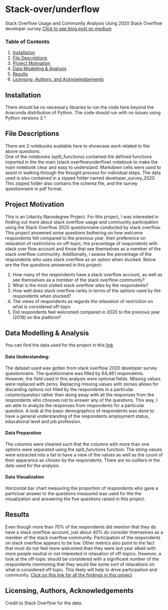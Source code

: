 
# Stack-over/underflow
Stack Overflow Usage and Community Analysis Using 2020 Stack Overflow developer survey 
[Click to see blog post on medium](https://gpsalm.medium.com/stack-over-under-flow-572e46f2be53) 


### Table of Contents

1. [Installation](#installation)
2. [File Descriptions](#files)
3. [Project Motivation](#motivation)
4. [Data Modelling & Analysis](#modelling&analysis)
5. [Results](#results)
6. [Licensing, Authors, and Acknowledgements](#licensing)


## Installation <a name="installation"></a>

There should be no necessary libraries to run the code here beyond the Anaconda distribution of Python.  The code should run with no issues using Python versions 3.*.


## File Descriptions <a name="files"></a>

There are 2 notebooks available here to showcase work related to the above questions.  
One of the notebooks (split_functions) contained the defined functions imported in the the main (stack overflowunderflow) notebook to make the main notebook clear and easy to understand. Markdown cells were used to assist in walking through the thought process for individual steps.
The data used is also contained in a zipped folder named developer_survey_2020. This zipped folder also contains the schema file, and the survey questionnaire in pdf format.


## Project Motivation <a name="motivation"></a>
This is an Udacity Nanodegree Project. For this project, I was interested in finding out more about stack overflow usage and community participation using the Stack Overflow 2020 questionnaire conducted by stack overflow. This project answered some questions bothering on how welcome respondents felt compared to the previous year, their preference on relaxation of restrictions on off-topic, the precentage of respondents with stack over flow account and those that see themselves as a member of the stack overflow community.
Additionally, I assess the percentage of the respondents who uses stack overflow as an option when stucked. Below are the five questions answered in this project:

1. 	How many of the respondents have a stack overflow account, as well as see themselves as a member of the stack overflow community?
2.	What is the most visited stack overflow sites by the respondents?
3.	How well does stack overflow ranks in terms of the options used by the respondents when stucked?
4.	The views of respondents as regards the relaxation of restriction on what is considered off-topic
5.	Did respondents feel welcomed compared in 2020 to the previous year (2019) on the platform?

## Data Modelling & Analysis <a name = "modelling&analysis"></a>
You can find the data used for the project in this [link](https://insights.stackoverflow.com/survey)
#### Data Understanding:
The dataset used was gotten from stack overflow 2020 developer survey questionnaire.
The questionnaire was filled by 64,461 respondents. However, the field used in this analysis were optional fields. Missing values were replaced with zeros. Replacing missing values with zeroes allows for discarding options not filled by the respondents in a particular column/question rather than doing away with all the responses from the respondents who chooses not to answer any of the questions. This way, I am able to analyze the responses from respondents for a particular question.
A look at the basic demographics of respondents was done to have a general understanding of the respondents employment status, educational level and job profession.

#### Data Preparation
The columns were cleaned such that the columns with more than one options were separated using the split_functions function. The string values were extracted into a list to have a view of the values as well as the count of their apperance as chosen by the respondents. There are no outliers in the data used for the analysis.

#### Data Visualization
Horizontal bar chart measuring the proportion of respondents who gave a particluar answer to the questions measured was used for the the visualization and answering the five questions raised in this project.


## Results<a name="results"></a>
Even though more than 70% of the respondents did mention that they do have a stack overflow account, just about 40% do consider themselves as a member of the stack overflow community. Participation of the respondents on stack overflow appears to be low. Other metrics also point to the fact that most do not feel more welcomed than they were last year albeit with more people neutral or not interested in relaxation of off-topics. However, a look at the off-topic should be considered with a significant number of the respondents mentioning that they would like some sort of relaxations on what is considered off topic. This likely will help to drive participation and community.
[Click on this link for all the findings in this project](https://gpsalm.medium.com/stack-over-under-flow-572e46f2be53) 


## Licensing, Authors, Acknowledgements<a name="licensing"></a>

Credit to Stack Overflow for the data.

